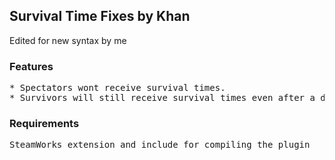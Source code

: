 <h2>Survival Time Fixes by Khan </h2>
<p>Edited for new syntax by me</p>

<h3>Features</h3>
<pre>
* Spectators wont receive survival times.
* Survivors will still receive survival times even after a disconnect.
</pre>

<h3>Requirements</h3>
<pre>
SteamWorks extension and include for compiling the plugin
</pre>
